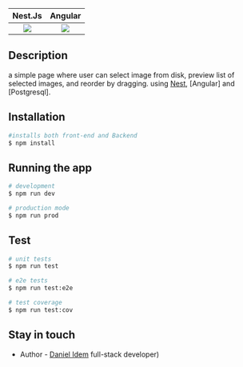 <!-- <p align="center">
  <a href="http://nestjs.com/" target="blank"><img src="https://nestjs.com/img/logo_text.svg" width="200" alt="Nest Logo" /></a>

  <a href="http://angular.io/" target="blank"><img src="https://upload.wikimedia.org/wikipedia/commons/thumb/c/cf/Angular_full_color_logo.svg/1200px-Angular_full_color_logo.svg.png" width="200" alt="Angular Logo" /></a>
</p> -->

Nest.Js             |  Angular
:-------------------------:|:-------------------------:
![](https://nestjs.com/img/logo_text.svg)  |  ![](https://upload.wikimedia.org/wikipedia/commons/thumb/c/cf/Angular_full_color_logo.svg/1200px-Angular_full_color_logo.svg.png)

[travis-image]: https://api.travis-ci.org/nestjs/nest.svg?branch=master
[travis-url]: https://travis-ci.org/nestjs/nest
[linux-image]: https://img.shields.io/travis/nestjs/nest/master.svg?label=linux
[linux-url]: https://travis-ci.org/nestjs/nest

## Description

a simple page where user can select image from disk, preview list of selected images, and reorder by dragging. using [Nest](https://github.com/nestjs/nest), [Angular] and [Postgresql].

## Installation

```bash
#installs both front-end and Backend
$ npm install
```

## Running the app

```bash
# development
$ npm run dev

# production mode
$ npm run prod
```

## Test

```bash
# unit tests
$ npm run test

# e2e tests
$ npm run test:e2e

# test coverage
$ npm run test:cov
```

## Stay in touch

- Author - [Daniel Idem](https://danielidem.z16.web.core.windows.net/) full-stack developer)
